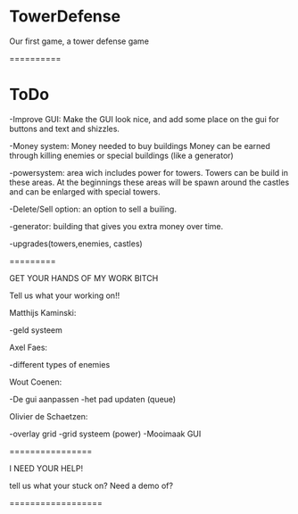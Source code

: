 TowerDefense
============

Our first game, a tower defense game

==========



ToDo
========
-Improve GUI: Make the GUI look nice, and add some place on the gui for buttons and text and shizzles.

-Money system: Money needed to buy buildings
		Money can be earned through killing enemies or special buildings (like a generator)

-powersystem: area wich includes power for towers. Towers can be build in these areas. At the beginnings these areas
              will be spawn around the castles and can be enlarged with special towers.

-Delete/Sell option: an option to sell a builing.

-generator: building that gives you extra money over time.

-upgrades(towers,enemies, castles)

=========

GET YOUR HANDS OF MY WORK BITCH

Tell us what your working on!!

Matthijs Kaminski:

-geld systeem

Axel Faes:

-different types of enemies

Wout Coenen:

-De gui aanpassen
-het pad updaten (queue)

Olivier de Schaetzen:

-overlay grid
-grid systeem (power)
-Mooimaak GUI
	

================

I NEED YOUR HELP!

tell us what your stuck on? Need a demo of?

==================







